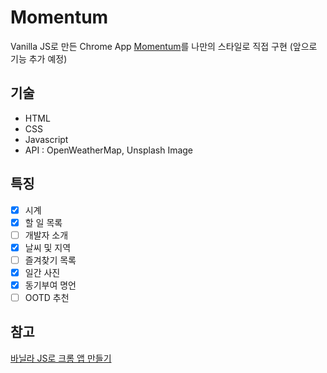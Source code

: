 # Momentum

Vanilla JS로 만든 Chrome App [Momentum](https://chrome.google.com/webstore/detail/momentum/laookkfknpbbblfpciffpaejjkokdgca)를 나만의 스타일로 직접 구현 (앞으로 기능 추가 예정)

## 기술

- HTML
- CSS
- Javascript
- API : OpenWeatherMap, Unsplash Image

## 특징

- [x] 시계
- [x] 할 일 목록
- [ ] 개발자 소개
- [x] 날씨 및 지역 
- [ ] 즐겨찾기 목록
- [x] 일간 사진
- [x] 동기부여 명언
- [ ] OOTD 추천

## 참고

[바닐라 JS로 크롬 앱 만들기](https://nomad-academy.teachable.com/p/javascript-basics-for-absolute-beginners-kr)
